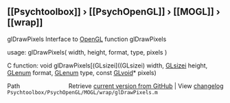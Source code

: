 ## [[Psychtoolbox]] &#8250; [[PsychOpenGL]] &#8250; [[MOGL]] &#8250; [[wrap]]

glDrawPixels  Interface to [OpenGL](OpenGL) function glDrawPixels  
  
usage:  glDrawPixels( width, height, format, type, pixels )  
  
C function:  void glDrawPixels[(GLsizei]((GLsizei) width, [GLsizei](GLsizei) height, [GLenum](GLenum) format, [GLenum](GLenum) type, const [GLvoid](GLvoid)\* pixels)  




<div class="code_header" style="text-align:right;">
  <span style="float:left;">Path&nbsp;&nbsp;</span> <span class="counter">Retrieve <a href=
  "https://raw.github.com/Psychtoolbox-3/Psychtoolbox-3/beta/Psychtoolbox/PsychOpenGL/MOGL/wrap/glDrawPixels.m">current version from GitHub</a> | View <a href=
  "https://github.com/Psychtoolbox-3/Psychtoolbox-3/commits/beta/Psychtoolbox/PsychOpenGL/MOGL/wrap/glDrawPixels.m">changelog</a></span>
</div>
<div class="code">
  <code>Psychtoolbox/PsychOpenGL/MOGL/wrap/glDrawPixels.m</code>
</div>

